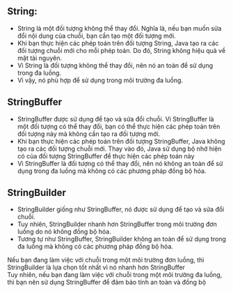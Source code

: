 ## String:
- String là một đối tượng không thể thay đổi. Nghĩa là, nếu bạn muốn sửa đổi nội dung của chuỗi, bạn cần tạo một đối tượng mới.
- Khi bạn thực hiện các phép toán trên đối tượng String, Java tạo ra các đối tượng chuỗi mới cho mỗi phép toán. 
Do đó, String không hiệu quả về mặt tài nguyên.
- Vì String là đối tượng không thể thay đổi, nên nó an toàn để sử dụng trong đa luồng.
- Vì vậy, nó phù hợp để sử dụng trong môi trường đa luồng.

## StringBuffer
- StringBuffer được sử dụng để tạo và sửa đổi chuỗi. 
Vì StringBuffer là một đối tượng có thể thay đổi, bạn có thể thực hiện các phép toán trên đối tượng này mà không cần tạo ra đối tượng mới.
- Khi bạn thực hiện các phép toán trên đối tượng StringBuffer, Java không tạo ra các đối tượng chuỗi mới. 
Thay vào đó, Java sử dụng bộ nhớ hiện có của đối tượng StringBuffer để thực hiện các phép toán này
- Vì StringBuffer là đối tượng có thể thay đổi, nên nó không an toàn để sử dụng trong đa luồng mà không có các phương pháp đồng bộ hóa.

## StringBuilder
- StringBuilder giống như StringBuffer, nó được sử dụng để tạo và sửa đổi chuỗi.
- Tuy nhiên, StringBuilder nhanh hơn StringBuffer trong môi trường đơn luồng do nó không đồng bộ hóa.
- Tương tự như StringBuffer, StringBuilder không an toàn để sử dụng trong đa luồng mà không có các phương pháp đồng bộ hóa.

Nếu bạn đang làm việc với chuỗi trong một môi trường đơn luồng, thì StringBuilder là lựa chọn tốt nhất vì nó nhanh hơn StringBuffer\
Tuy nhiên, nếu bạn đang làm việc với chuỗi trong một môi trường đa luồng, thì bạn nên sử dụng StringBuffer để đảm bảo tính an toàn và đồng bộ